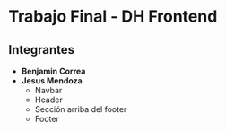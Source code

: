 # Trabajo Final - DH Frontend

## Integrantes
- **Benjamin Correa**
- **Jesus Mendoza**
    - Navbar
    - Header
    - Sección arriba del footer
    - Footer